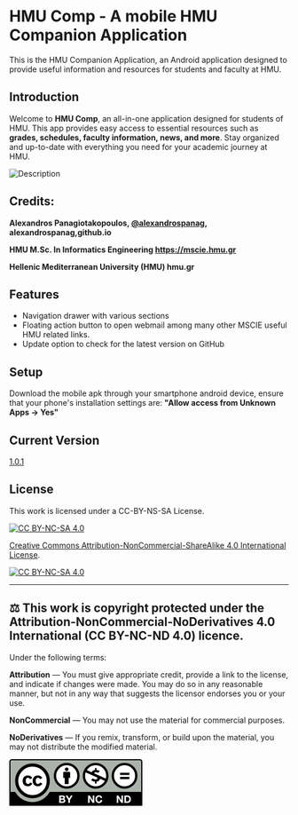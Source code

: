 # HMU Comp - A mobile HMU Companion Application

This is the HMU Companion Application, an Android application designed to provide useful information and resources for students and faculty at HMU.


## Introduction

Welcome to <b>HMU Comp</b>, an all-in-one application designed for students of HMU. This app provides easy access to essential resources such as <b>grades, schedules, faculty information, news, and more</b>. Stay organized and up-to-date with everything you need for your academic journey at HMU.

<img src="https://raw.githubusercontent.com/AlexandrosPanag/HMU_Companion_Application/refs/heads/main/Version_1_0_1.png" alt="Description" width="199" height="428"> 





## Credits:  

<b> Alexandros Panagiotakopoulos, [@alexandrospanag](https://github.com/alexandrospanag), alexandrospanag,github.io </b>

<b> HMU M.Sc. In Informatics Engineering https://mscie.hmu.gr </b>

<b> Hellenic Mediterranean University (HMU) hmu.gr </b>



## Features

- Navigation drawer with various sections
- Floating action button to open webmail among many other MSCIE useful HMU related links.
- Update option to check for the latest version on GitHub



## Setup
Download the mobile apk through your smartphone android device, ensure that your phone's installation settings are: <b>"Allow access from Unknown Apps -> Yes" </b>

## Current Version

[1.0.1](https://github.com/AlexandrosPanag/HMU_Companion_Application/releases/tag/v.0.0.1)

## License

This work is licensed under a CC-BY-NS-SA License.

[![CC BY-NC-SA 4.0][cc-by-nc-sa-shield]][cc-by-nc-sa]


[Creative Commons Attribution-NonCommercial-ShareAlike 4.0 International License][cc-by-nc-sa].

[![CC BY-NC-SA 4.0][cc-by-nc-sa-image]][cc-by-nc-sa]

[cc-by-nc-sa]: http://creativecommons.org/licenses/by-nc-sa/4.0/
[cc-by-nc-sa-image]: https://licensebuttons.net/l/by-nc-sa/4.0/88x31.png
[cc-by-nc-sa-shield]: https://img.shields.io/badge/License-CC%20BY--NC--SA%204.0-lightgrey.svg



----------------------------------------------------------------------------------------------------------------------------------
⚖️ This work is copyright protected under the Attribution-NonCommercial-NoDerivatives 4.0 International (CC BY-NC-ND 4.0) licence.
----------------------------------------------------------------------------------------------------------------------------------

Under the following terms:

__Attribution__ — You must give appropriate credit, provide a link to the license, and indicate if changes were made. You may do so in any reasonable manner, but not in any way that suggests the licensor endorses you or your use.

__NonCommercial__ — You may not use the material for commercial purposes.

__NoDerivatives__ — If you remix, transform, or build upon the material, you may not distribute the modified material.



![](https://raw.githubusercontent.com/AlexandrosPanag/My_Thesis/4a07d991aa8d050b572392139fddaee2d072059b/by-nc-nd.svg?token=AQS27JNSCEGMXHT5CMX5UXDDIBJG2)


